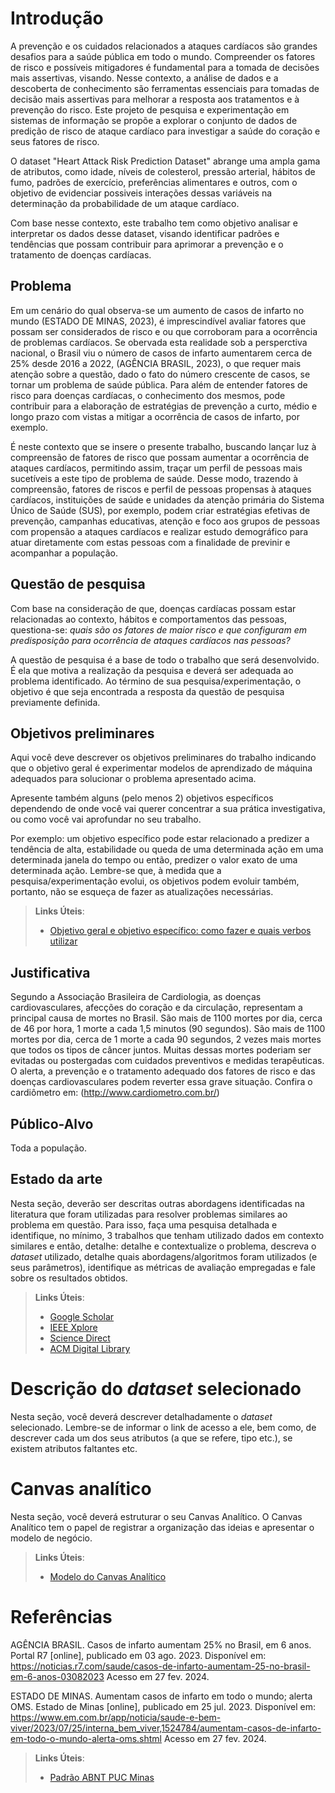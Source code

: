 # Introdução

A prevenção e os cuidados relacionados a ataques cardíacos são grandes desafios para a saúde pública em todo o mundo. Compreender os fatores de risco e possíveis mitigadores é fundamental para a tomada de decisões mais assertivas, visando. Nesse contexto, a análise de dados e a descoberta de conhecimento são ferramentas essenciais para tomadas de decisão mais assertivas para melhorar a resposta aos tratamentos e à prevenção do risco. Este projeto de pesquisa e experimentação em sistemas de informação se propõe a explorar o conjunto de dados de predição de risco de ataque cardíaco para investigar a saúde do coração e seus fatores de risco.

O dataset "Heart Attack Risk Prediction Dataset" abrange uma ampla gama de atributos, como idade, níveis de colesterol, pressão arterial, hábitos de fumo, padrões de exercício, preferências alimentares e outros, com o objetivo de evidenciar possiveis interações dessas variáveis na determinação da probabilidade de um ataque cardíaco.

Com base nesse contexto, este trabalho tem como objetivo analisar e interpretar os dados desse dataset, visando identificar padrões e tendências que possam contribuir para aprimorar a prevenção e o tratamento de doenças cardíacas.

## Problema

Em um cenário do qual observa-se um aumento de casos de infarto no mundo (ESTADO DE MINAS, 2023), é imprescindível avaliar fatores que possam ser considerados de risco e ou que corroboram para a ocorrência de problemas cardíacos. Se obervada esta realidade sob a persperctiva nacional, o Brasil viu o número de casos de infarto aumentarem cerca de 25% desde 2016 a 2022, (AGÊNCIA BRASIL, 2023), o que requer mais atenção sobre a questão, dado o fato do número crescente de casos, se tornar um problema de saúde pública. Para além de entender fatores de risco para doenças cardíacas, o conhecimento dos mesmos, pode contribuir para a elaboração de estratégias de prevenção a curto, médio e longo prazo com vistas a mitigar a ocorrência de casos de infarto, por exemplo. 

É neste contexto que se insere o presente trabalho, buscando lançar luz à compreensão de fatores de risco que possam aumentar a ocorrência de ataques cardíacos, permitindo assim, traçar um perfil de pessoas mais sucetíveis a este tipo de problema de saúde. Desse modo, trazendo à compreensão, fatores de riscos e perfil de pessoas propensas à ataques cardíacos, instituições de saúde e unidades da atenção primária do Sistema Único de Saúde (SUS), por exemplo, podem criar estratégias efetivas de prevenção, campanhas educativas, atenção e foco aos grupos de pessoas com propensão a ataques cardíacos e realizar estudo demográfico para atuar diretamente com estas pessoas com a finalidade de previnir e acompanhar a população. 

## Questão de pesquisa

Com base na consideração de que, doenças cardíacas possam estar relacionadas ao contexto, hábitos e comportamentos das pessoas, questiona-se: _quais são os fatores de maior risco e que configuram em predisposição para ocorrência de ataques cardíacos nas pessoas?_

A questão de pesquisa é a base de todo o trabalho que será desenvolvido. É ela que motiva a realização da pesquisa e deverá ser adequada ao problema identificado. Ao término de sua pesquisa/experimentação, o objetivo é que seja encontrada a resposta da questão de pesquisa previamente definida.

## Objetivos preliminares

Aqui você deve descrever os objetivos preliminares do trabalho indicando que o objetivo geral é experimentar modelos de aprendizado de máquina adequados para solucionar o problema apresentado acima. 

Apresente também alguns (pelo menos 2) objetivos específicos dependendo de onde você vai querer concentrar a sua prática investigativa, ou como você vai aprofundar no seu trabalho.

Por exemplo: um objetivo específico pode estar relacionado a predizer a tendência de alta, estabilidade ou queda de uma determinada ação em uma determinada janela do tempo ou então, predizer o valor exato de uma determinada ação.
Lembre-se que, à medida que a pesquisa/experimentação evolui, os objetivos podem evoluir também, portanto, não se esqueça de fazer as atualizações necessárias.
 
> **Links Úteis**:
> - [Objetivo geral e objetivo específico: como fazer e quais verbos utilizar](https://blog.mettzer.com/diferenca-entre-objetivo-geral-e-objetivo-especifico/)

## Justificativa

Segundo a Associação Brasileira de Cardiologia, as doenças cardiovasculares, afecções do coração e da circulação, representam a principal causa de mortes no Brasil. São mais de 1100 mortes por dia, cerca de 46 por hora, 1 morte a cada 1,5 minutos (90 segundos). São mais de 1100 mortes por dia, cerca de 1 morte a cada 90 segundos, 2 vezes mais mortes que todos os tipos de câncer juntos. Muitas dessas mortes poderiam ser evitadas ou postergadas com cuidados preventivos e medidas terapêuticas. O alerta, a prevenção e o tratamento adequado dos fatores de risco e das doenças cardiovasculares podem reverter essa grave situação. Confira o cardiômetro em: (http://www.cardiometro.com.br/)

## Público-Alvo

Toda a população.

## Estado da arte

Nesta seção, deverão ser descritas outras abordagens identificadas na literatura que foram utilizadas para resolver problemas similares ao problema em questão. Para isso, faça uma pesquisa detalhada e identifique, no mínimo, 3 trabalhos que tenham utilizado dados em contexto similares e então, detalhe: detalhe e contextualize o problema, descreva o _dataset_ utilizado, detalhe quais abordagens/algoritmos foram utilizados (e seus parâmetros), identifique as métricas de avaliação empregadas e fale sobre os resultados obtidos. 

> **Links Úteis**:
> - [Google Scholar](https://scholar.google.com/)
> - [IEEE Xplore](https://ieeexplore.ieee.org/Xplore/home.jsp)
> - [Science Direct](https://www.sciencedirect.com/)
> - [ACM Digital Library](https://dl.acm.org/)

# Descrição do _dataset_ selecionado

Nesta seção, você deverá descrever detalhadamente o _dataset_ selecionado. Lembre-se de informar o link de acesso a ele, bem como, de descrever cada um dos seus atributos (a que se refere, tipo etc.), se existem atributos faltantes etc.

# Canvas analítico

Nesta seção, você deverá estruturar o seu Canvas Analítico. O Canvas Analítico tem o papel de registrar a organização das ideias e apresentar o modelo de negócio.

> **Links Úteis**:
> - [Modelo do Canvas Analítico](https://github.com/ICEI-PUC-Minas-PMV-SI/PesquisaExperimentacao-Template/blob/main/help/Software-Analtics-Canvas-v1.0.pdf)

# Referências

AGÊNCIA BRASIL. Casos de infarto aumentam 25% no Brasil, em 6 anos. Portal R7 [online], publicado em 03 ago. 2023. Disponível em: <https://noticias.r7.com/saude/casos-de-infarto-aumentam-25-no-brasil-em-6-anos-03082023> Acesso em 27 fev. 2024. 

ESTADO DE MINAS. Aumentam casos de infarto em todo o mundo; alerta OMS. Estado de Minas [online], publicado em 25 jul. 2023. Disponível em: <https://www.em.com.br/app/noticia/saude-e-bem-viver/2023/07/25/interna_bem_viver,1524784/aumentam-casos-de-infarto-em-todo-o-mundo-alerta-oms.shtml> Acesso em 27 fev. 2024. 

> **Links Úteis**:
> - [Padrão ABNT PUC Minas](https://portal.pucminas.br/biblioteca/index_padrao.php?pagina=5886)
